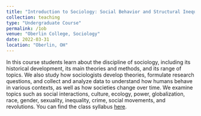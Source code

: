 ```yaml
---
title: "Introduction to Sociology: Social Behavior and Structural Inequality (SOCI 165)"
collection: teaching
type: "Undergraduate Course"
permalink: /1ob
venue: "Oberlin College, Sociology"
date: 2022-03-31
location: "Oberlin, OH"
---
```

In this course students learn about the discipline of sociology, including its historical development, its main theories and methods, and its range of topics. We also study how sociologists develop theories, formulate research questions, and collect and analyze data to understand how humans behave in various contexts, as well as how societies change over time. We examine topics such as social interactions, culture, ecology, power, globalization, race, gender, sexuality, inequality, crime, social movements, and revolutions. You can find the class syllabus [here](http://mauriciobetan.github.io/files/SOCI_165_F22_Syllabus.pdf). 
